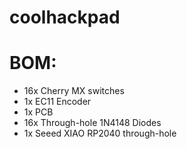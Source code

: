 # coolhackpad

# BOM:
- 16x Cherry MX switches
- 1x EC11 Encoder
- 1x PCB
- 16x Through-hole 1N4148 Diodes
- 1x Seeed XIAO RP2040 through-hole